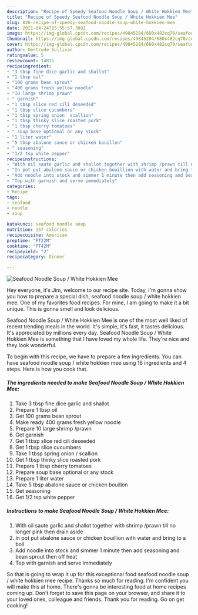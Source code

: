 ```yaml
---
description: "Recipe of Speedy Seafood Noodle Soup / White Hokkien Mee"
title: "Recipe of Speedy Seafood Noodle Soup / White Hokkien Mee"
slug: 826-recipe-of-speedy-seafood-noodle-soup-white-hokkien-mee
date: 2021-04-24T15:55:57.389Z
image: https://img-global.cpcdn.com/recipes/49845284/680x482cq70/seafood-noodle-soup-white-hokkien-mee-recipe-main-photo.jpg
thumbnail: https://img-global.cpcdn.com/recipes/49845284/680x482cq70/seafood-noodle-soup-white-hokkien-mee-recipe-main-photo.jpg
cover: https://img-global.cpcdn.com/recipes/49845284/680x482cq70/seafood-noodle-soup-white-hokkien-mee-recipe-main-photo.jpg
author: Gertrude Sullivan
ratingvalue: 5
reviewcount: 14815
recipeingredient:
- "3 tbsp fine dice garlic and shallot"
- "1 tbsp oil"
- "100 grams bean sprout"
- "400 grams fresh yellow noodle"
- "10 large shrimp prawn"
- " garnish"
- "1 tbsp slice red cili deseeded"
- "1 tbsp slice cucumbers"
- "1 tbsp spring onion  scallion"
- "1 tbsp thinky slice roasted pork"
- "1 tbsp cherry tomatoes"
- " soup base optional or any stock"
- "1 liter water"
- "5 tbsp abalone sauce or chicken bouillon"
- " seasoning"
- "1/2 tsp white pepper"
recipeinstructions:
- "With oil saute garlic and shallot together with shrimp /prawn till no longer pink then drain aside"
- "In pot put abalone sauce or chicken bouillion with water and bring to a boil"
- "Add noodle into stock and simmer 1 minute then add seasoning and bean sprout then off heat"
- "Top with garnish and serve immediately"
categories:
- Recipe
tags:
- seafood
- noodle
- soup

katakunci: seafood noodle soup 
nutrition: 157 calories
recipecuisine: American
preptime: "PT22M"
cooktime: "PT42M"
recipeyield: "2"
recipecategory: Dinner

---
```



![Seafood Noodle Soup / White Hokkien Mee](https://img-global.cpcdn.com/recipes/49845284/680x482cq70/seafood-noodle-soup-white-hokkien-mee-recipe-main-photo.jpg)

Hey everyone, it's Jim, welcome to our recipe site. Today, I'm gonna show you how to prepare a special dish, seafood noodle soup / white hokkien mee. One of my favorites food recipes. For mine, I am going to make it a bit unique. This is gonna smell and look delicious.

Seafood Noodle Soup / White Hokkien Mee is one of the most well liked of recent trending meals in the world. It's simple, it's fast, it tastes delicious. It's appreciated by millions every day. Seafood Noodle Soup / White Hokkien Mee is something that I have loved my whole life. They're nice and they look wonderful.




To begin with this recipe, we have to prepare a few ingredients. You can have seafood noodle soup / white hokkien mee using 16 ingredients and 4 steps. Here is how you cook that.

<!--inarticleads1-->

##### The ingredients needed to make Seafood Noodle Soup / White Hokkien Mee:

1. Take 3 tbsp fine dice garlic and shallot
1. Prepare 1 tbsp oil
1. Get 100 grams bean sprout
1. Make ready 400 grams fresh yellow noodle
1. Prepare 10 large shrimp /prawn
1. Get  garnish
1. Get 1 tbsp slice red cili deseeded
1. Get 1 tbsp slice cucumbers
1. Take 1 tbsp spring onion / scallion
1. Get 1 tbsp thinky slice roasted pork
1. Prepare 1 tbsp cherry tomatoes
1. Prepare  soup base optional or any stock
1. Prepare 1 liter water
1. Take 5 tbsp abalone sauce or chicken bouillon
1. Get  seasoning
1. Get 1/2 tsp white pepper




<!--inarticleads2-->

##### Instructions to make Seafood Noodle Soup / White Hokkien Mee:

1. With oil saute garlic and shallot together with shrimp /prawn till no longer pink then drain aside
1. In pot put abalone sauce or chicken bouillion with water and bring to a boil
1. Add noodle into stock and simmer 1 minute then add seasoning and bean sprout then off heat
1. Top with garnish and serve immediately




So that is going to wrap it up for this exceptional food seafood noodle soup / white hokkien mee recipe. Thanks so much for reading. I'm confident you will make this at home. There's gonna be interesting food at home recipes coming up. Don't forget to save this page on your browser, and share it to your loved ones, colleague and friends. Thank you for reading. Go on get cooking!

